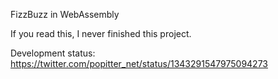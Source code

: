 FizzBuzz in WebAssembly

If you read this, I never finished this project.

Development status: https://twitter.com/popitter_net/status/1343291547975094273
